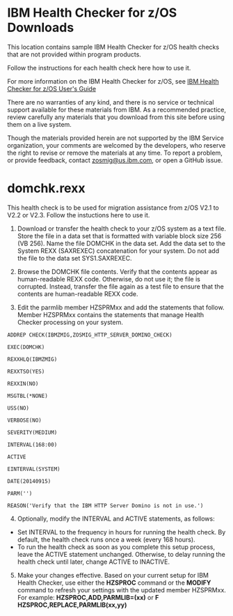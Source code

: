 IBM Health Checker for z/OS Downloads 
=====================================

This location contains sample IBM Health Checker for z/OS health checks that are not provided within program products.  

Follow the instructions for each health check here how to use it.  

For more information on the IBM Health Checker for z/OS, see [IBM Health Checker for z/OS User's Guide](https://www.ibm.com/support/knowledgecenter/SSLTBW_2.3.0/com.ibm.zos.v2r3.e0zl100/toc.htm) 

There are no warranties of any kind, and there is no service or technical support available for these materials from IBM. As a recommended practice, review carefully any materials that you download from this site before using them on a live system.

Though the materials provided herein are not supported by the IBM Service organization, your comments are welcomed by the developers, who reserve the right to revise or remove the materials at any time. To report a problem, or provide feedback, contact zosmig@us.ibm.com, or open a GitHub issue.

domchk.rexx
===========
This health check is to be used for migration assistance from z/OS V2.1 to V2.2 or V2.3.  Follow the instuctions here to use it.

1. Download or transfer the health check to your z/OS system as a text file.  Store the file in a data set that is formatted with variable block size 256 (VB 256).  Name the file DOMCHK in the data set.  Add the data set to the System REXX (SAXREXEC) concatenation for your system.  Do not add the file to the data set SYS1.SAXREXEC.

2.  Browse the DOMCHK file contents.  Verify that the contents appear as human-readable REXX code.  Otherwise, do not use it; the file is corrupted.  Instead, transfer the file again as a test file to ensure that the contents are human-readable REXX code.

3.  Edit the parmlib member HZSPRMxx and add the statements that follow.  Member HZSPRMxx contains the statements that manage Health Checker processing on your system.


<code>ADDREP CHECK(IBMZMIG,ZOSMIG_HTTP_SERVER_DOMINO_CHECK) </code>

<code>EXEC(DOMCHK)</code>

<code>REXXHLQ(IBMZMIG)</code>

<code>REXXTSO(YES)</code>

<code>REXXIN(NO)</code>

<code>MSGTBL(\*NONE) </code>

<code>USS(NO)</code>

<code>VERBOSE(NO)</code>

<code>SEVERITY(MEDIUM)</code>

<code>INTERVAL(168:00)</code>

<code>ACTIVE</code>

<code>EINTERVAL(SYSTEM)</code>

<code>DATE(20140915)</code>

<code>PARM('')</code>

<code>REASON('Verify that the IBM HTTP Server Domino is not in use.') </code>

4. Optionally, modify the INTERVAL and ACTIVE statements, as follows:  
  *  Set INTERVAL to the frequency in hours for running the health check.  By default, the health check runs once a week (every 168 hours).
  *  To run the health check as soon as you complete this setup process, leave the ACTIVE statement unchanged.  Otherwise, to delay running the health check until later, change ACTIVE to INACTIVE.
  
5.  Make your changes effective.  Based on your current setup for IBM Health Checker, use either the **HZSPROC** command or the **MODIFY** command to refresh your settings with the updated member HZSPRMxx.  For example:  **HZSPROC,ADD,PARMLIB=(xx)** or **F HZSPROC,REPLACE,PARMLIB(xx,yy)**
